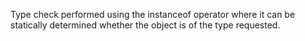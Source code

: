 Type check performed using the instanceof operator where it can be statically determined whether the object is of the type requested.